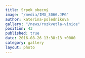 ```yaml
---
title: Srpek obecný
image: "/media/IMG_3066.JPG"
author: katerina-polednikova
gallery: "/news/rozkvetla-vinice"
position: 43
published: true
date: 2016-08-26 13:38:13 +0000
category: gallery
layout: photo
---
```

